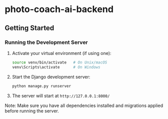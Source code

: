 # photo-coach-ai-backend

## Getting Started

### Running the Development Server

1. Activate your virtual environment (if using one):
   ```bash
   source venv/bin/activate   # On Unix/macOS
   venv\Scripts\activate      # On Windows
   ```

2. Start the Django development server:
   ```bash
   python manage.py runserver
   ```

3. The server will start at `http://127.0.0.1:8000/`

Note: Make sure you have all dependencies installed and migrations applied before running the server.
